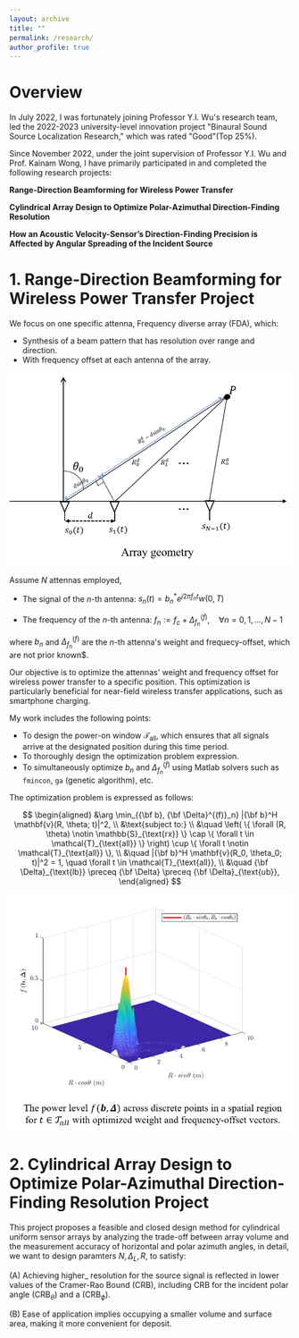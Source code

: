 ```yaml
---
layout: archive
title: ""
permalink: /research/
author_profile: true
---
```



# Overview

In July 2022, I was fortunately joining Professor Y.I. Wu's research team, led the 2022-2023 university-level innovation project "Binaural Sound Source Localization Research," which was rated "Good"(Top 25%).

Since November 2022, under the joint supervision of Professor Y.I. Wu and Prof. Kainam Wong, I have primarily participated in and completed the following research projects:

**Range-Direction Beamforming for Wireless Power Transfer**

**Cylindrical Array Design to Optimize Polar-Azimuthal Direction-Finding Resolution**

**How an Acoustic Velocity-Sensor’s Direction-Finding Precision is Affected by Angular Spreading of the Incident Source**

# 1. Range-Direction Beamforming for Wireless Power Transfer Project

We focus on one specific attenna, Frequency diverse array (FDA), which:
* Synthesis of a beam pattern that has resolution over range and direction.
* With frequency offset at each antenna of the array.

![geometry](wpt-geometry.png)

Assume $N$ attennas employed,

- The signal of the $n$-th antenna: $s_n(t) = b_n^* e^{j2\pi f_n t} w(0, T)$

- The frequency of the $n$-th antenna: $f_n := f_c + \Delta_{f_n}^{(f)}, \quad \forall n = 0, 1, \ldots, N-1$

where $b_n$ and $\Delta_{f_n}^{(f)}$ are the $n$-th attenna's weight and frequecy-offset, which are not prior known$.

Our objective is to optimize the attennas' weight and frequency offset for wireless power transfer to a specific position. This optimization is particularly beneficial for near-field wireless transfer applications, such as smartphone charging.

My work includes the following points:

* To design the power-on window $\mathcal{T}_{\text{all}}$, which ensures that all signals arrive at the designated position during this time period.
* To thoroughly design the optimization problem expression.
* To simultaneously optimize $b_n$ and $\Delta_{f_n}^{(f)}$ using Matlab solvers such as `fmincon`, `ga` (genetic algorithm), etc.

The optimization problem is expressed as follows:

$$ 
\begin{aligned}
    &\arg \min_{{\bf b}, {\bf \Delta}^{(f)}_n} |{\bf b}^H \mathbf{v}(R, \theta; t)|^2, \\
    &\text{subject to:} \\
    &\quad \left( \{ \forall (R, \theta) \notin \mathbb{S}_{\text{rx}} \} \cap \{ \forall t \in \mathcal{T}_{\text{all}} \} \right) \cup \{ \forall t \notin \mathcal{T}_{\text{all}} \}, \\
    &\quad |{\bf b}^H \mathbf{v}(R_0, \theta_0; t)|^2 = 1, \quad \forall t \in \mathcal{T}_{\text{all}}, \\
    &\quad {\bf \Delta}_{\text{lb}} \preceq {\bf \Delta} \preceq {\bf \Delta}_{\text{ub}},
\end{aligned}
$$


![3D diagram](wpt-diagram.png)

# 2. Cylindrical Array Design to Optimize Polar-Azimuthal Direction-Finding Resolution Project

This project proposes a feasible and closed design method for cylindrical uniform sensor arrays by analyzing the trade-off between array volume and the measurement accuracy of horizontal and polar azimuth angles, in detail, we want to design paramters ${N, \Delta_{L}, R}$, to satisfy:

(A) Achieving higher_ resolution for the source signal is reflected in lower values of the Cramer-Rao Bound (CRB), including CRB for the incident polar angle 
(${\text{CRB}}_{\theta}$) and a (${\text{CRB}}_{\phi}$).

(B) Ease of application implies occupying a smaller volume and surface area, making it more convenient for deposit.









